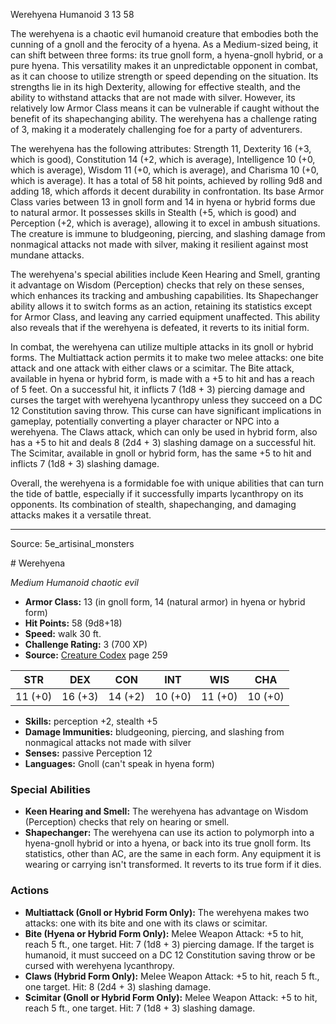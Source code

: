 <MonsterName/>Werehyena</MonsterName>
<CreatureType/>Humanoid</CreatureType>
<CR/>3</CR>
<AC/>13</AC>
<HP/>58</HP>
<summary>The werehyena is a chaotic evil humanoid creature that embodies both the cunning of a gnoll and the ferocity of a hyena. As a Medium-sized being, it can shift between three forms: its true gnoll form, a hyena-gnoll hybrid, or a pure hyena. This versatility makes it an unpredictable opponent in combat, as it can choose to utilize strength or speed depending on the situation. Its strengths lie in its high Dexterity, allowing for effective stealth, and the ability to withstand attacks that are not made with silver. However, its relatively low Armor Class means it can be vulnerable if caught without the benefit of its shapechanging ability. The werehyena has a challenge rating of 3, making it a moderately challenging foe for a party of adventurers.</summary>

<detail>

The werehyena has the following attributes: Strength 11, Dexterity 16 (+3, which is good), Constitution 14 (+2, which is average), Intelligence 10 (+0, which is average), Wisdom 11 (+0, which is average), and Charisma 10 (+0, which is average). It has a total of 58 hit points, achieved by rolling 9d8 and adding 18, which affords it decent durability in confrontation. Its base Armor Class varies between 13 in gnoll form and 14 in hyena or hybrid forms due to natural armor. It possesses skills in Stealth (+5, which is good) and Perception (+2, which is average), allowing it to excel in ambush situations. The creature is immune to bludgeoning, piercing, and slashing damage from nonmagical attacks not made with silver, making it resilient against most mundane attacks.

The werehyena's special abilities include Keen Hearing and Smell, granting it advantage on Wisdom (Perception) checks that rely on these senses, which enhances its tracking and ambushing capabilities. Its Shapechanger ability allows it to switch forms as an action, retaining its statistics except for Armor Class, and leaving any carried equipment unaffected. This ability also reveals that if the werehyena is defeated, it reverts to its initial form.

In combat, the werehyena can utilize multiple attacks in its gnoll or hybrid forms. The Multiattack action permits it to make two melee attacks: one bite attack and one attack with either claws or a scimitar. The Bite attack, available in hyena or hybrid form, is made with a +5 to hit and has a reach of 5 feet. On a successful hit, it inflicts 7 (1d8 + 3) piercing damage and curses the target with werehyena lycanthropy unless they succeed on a DC 12 Constitution saving throw. This curse can have significant implications in gameplay, potentially converting a player character or NPC into a werehyena. The Claws attack, which can only be used in hybrid form, also has a +5 to hit and deals 8 (2d4 + 3) slashing damage on a successful hit. The Scimitar, available in gnoll or hybrid form, has the same +5 to hit and inflicts 7 (1d8 + 3) slashing damage.

Overall, the werehyena is a formidable foe with unique abilities that can turn the tide of battle, especially if it successfully imparts lycanthropy on its opponents. Its combination of stealth, shapechanging, and damaging attacks makes it a versatile threat.</detail>



---

Source: 5e_artisinal_monsters

<statblock>
# Werehyena

*Medium* *Humanoid* *chaotic evil*

- **Armor Class:** 13 (in gnoll form, 14 (natural armor) in hyena or hybrid form)
- **Hit Points:** 58 (9d8+18)
- **Speed:** walk 30 ft.
- **Challenge Rating:** 3 (700 XP)
- **Source:** [Creature Codex](https://koboldpress.com/kpstore/product/creature-codex-for-5th-edition-dnd) page 259

| STR | DEX | CON | INT | WIS | CHA |
| --- | --- | --- | --- | --- | --- |
| 11 (+0) | 16 (+3) | 14 (+2) | 10 (+0) | 11 (+0) | 10 (+0) |

- **Skills:** perception +2, stealth +5
- **Damage Immunities:** bludgeoning, piercing, and slashing from nonmagical attacks not made with silver
- **Senses:** passive Perception 12
- **Languages:** Gnoll (can't speak in hyena form)

### Special Abilities

- **Keen Hearing and Smell:** The werehyena has advantage on Wisdom (Perception) checks that rely on hearing or smell.
- **Shapechanger:** The werehyena can use its action to polymorph into a hyena-gnoll hybrid or into a hyena, or back into its true gnoll form. Its statistics, other than AC, are the same in each form. Any equipment it is wearing or carrying isn't transformed. It reverts to its true form if it dies.

### Actions

- **Multiattack (Gnoll or Hybrid Form Only):** The werehyena makes two attacks: one with its bite and one with its claws or scimitar.
- **Bite (Hyena or Hybrid Form Only):** Melee Weapon Attack: +5 to hit, reach 5 ft., one target. Hit: 7 (1d8 + 3) piercing damage. If the target is humanoid, it must succeed on a DC 12 Constitution saving throw or be cursed with werehyena lycanthropy.
- **Claws (Hybrid Form Only):** Melee Weapon Attack: +5 to hit, reach 5 ft., one target. Hit: 8 (2d4 + 3) slashing damage.
- **Scimitar (Gnoll or Hybrid Form Only):** Melee Weapon Attack: +5 to hit, reach 5 ft., one target. Hit: 7 (1d8 + 3) slashing damage.


</statblock>


